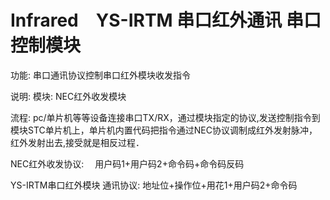 # Infrared　YS-IRTM 串口红外通讯 串口控制模块

功能:  串口通讯协议控制串口红外模块收发指令

说明:  模块: NEC红外收发模块

流程:  pc/单片机等等设备连接串口TX/RX，通过模块指定的协议,发送控制指令到模块STC单片机上，单片机内置代码把指令通过NEC协议调制成红外发射脉冲，红外发射出去,接受就是相反过程．

NEC红外收发协议:            　用户码1+用户码2+命令码+命令码反码

YS-IRTM串口红外模块 通讯协议: 地址位+操作位+用花1+用户码2+命令码
